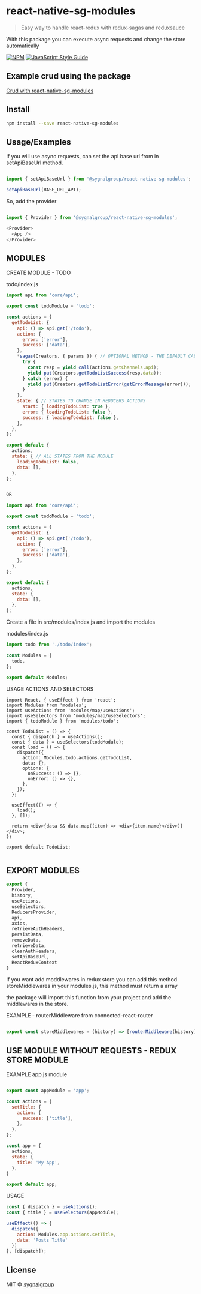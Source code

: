 # react-native-sg-modules

> Easy way to handle react-redux with redux-sagas and reduxsauce

With this package you can execute async requests and change the store automatically

[![NPM](https://img.shields.io/badge/react--sg--modules-sygnalgroup-green)](https://www.npmjs.com/package/@sygnalgroup/react-native-sg-modules) [![JavaScript Style Guide](https://img.shields.io/badge/code_style-standard-brightgreen.svg)](https://standardjs.com)

## Example crud using the package
[Crud with react-native-sg-modules](https://github.com/sygnalgroup/example-use-sg-modules)

## Install

```bash
npm install --save react-native-sg-modules
```

## Usage/Examples

If you will use async requests, can set the api base url from in setApiBaseUrl method.

```javascript

import { setApiBaseUrl } from '@sygnalgroup/react-native-sg-modules';

setApiBaseUrl(BASE_URL_API);

```

So, add the provider

```javascript

import { Provider } from '@sygnalgroup/react-native-sg-modules';

<Provider>
  <App />
</Provider>

```


## MODULES

CREATE MODULE - TODO

todo/index.js
```javascript
import api from 'core/api';

export const todoModule = 'todo';

const actions = {
  getTodoList: {
    api: () => api.get('/todo'),
    action: { 
      error: ['error'],
      success: ['data'],
    },
    *sagas(Creators, { params }) { // OPTIONAL METHOD - THE DEFAULT CALL (SUCCESS OR ERROR)
      try {
        const resp = yield call(actions.getChannels.api);
        yield put(Creators.getTodoListSuccess(resp.data));
      } catch (error) {
        yield put(Creators.getTodoListError(getErrorMessage(error)));
      }
    },
    state: { // STATES TO CHANGE IN REDUCERS ACTIONS
      start: { loadingTodoList: true },
      error: { loadingTodoList: false },
      success: { loadingTodoList: false },
    },
  },
};

export default {
  actions,
  state: { // ALL STATES FROM THE MODULE
    loadingTodoList: false,
    data: [],
  },
};


OR

import api from 'core/api';

export const todoModule = 'todo';

const actions = {
  getTodoList: {
    api: () => api.get('/todo'),
    action: {
      error: ['error'],
      success: ['data'],
    },
  },
};

export default {
  actions,
  state: {
    data: [],
  },
};

```

Create a file in src/modules/index.js and import the modules

modules/index.js

```javascript
import todo from './todo/index';

const Modules = {
  todo,
};

export default Modules;

```

USAGE ACTIONS AND SELECTORS

```
import React, { useEffect } from 'react';
import Modules from 'modules';
import useActions from 'modules/map/useActions';
import useSelectors from 'modules/map/useSelectors';
import { todoModule } from 'modules/todo';

const TodoList = () => {
  const { dispatch } = useActions();
  const { data } = useSelectors(todoModule);
  const load = () => {
    dispatch({
      action: Modules.todo.actions.getTodoList,
      data: {},
      options: {
        onSuccess: () => {},
        onError: () => {},
      },
    });
  };

  useEffect(() => {
    load();
  }, []);

  return <div>{data && data.map((item) => <div>{item.name}</div>)}</div>;
};

export default TodoList;


```


## EXPORT MODULES
```javascript
export {
  Provider,
  history,
  useActions,
  useSelectors,
  ReducersProvider,
  api,
  axios,
  retrieveAuthHeaders,
  persistData,
  removeData,
  retrieveData,
  clearAuthHeaders,
  setApiBaseUrl,
  ReactReduxContext
}
```

If you want add moddlewares in redux store you can add this method storeMiddlewares in your modules.js, this method must return a array

the package will import this function from your project and add the middlewares in the store.

EXAMPLE - routerMiddleware from connected-react-router
```javascript

export const storeMiddlewares = (history) => [routerMiddleware(history)];

```


## USE MODULE WITHOUT REQUESTS - REDUX STORE MODULE

EXAMPLE app.js module

```javascript

export const appModule = 'app';

const actions = {
  setTitle: {
    action: {
      success: ['title'],
    },
  },
};

const app = {
  actions,
  state: {
    title: 'My App',
  },
}

export default app;

```

USAGE

```javascript
const { dispatch } = useActions();
const { title } = useSelectors(appModule);

useEffect(() => {
  dispatch({
    action: Modules.app.actions.setTitle,
    data: 'Posts Title'
  })
}, [dispatch]);

```

## License

MIT © [sygnalgroup](https://github.com/sygnalgroup)
